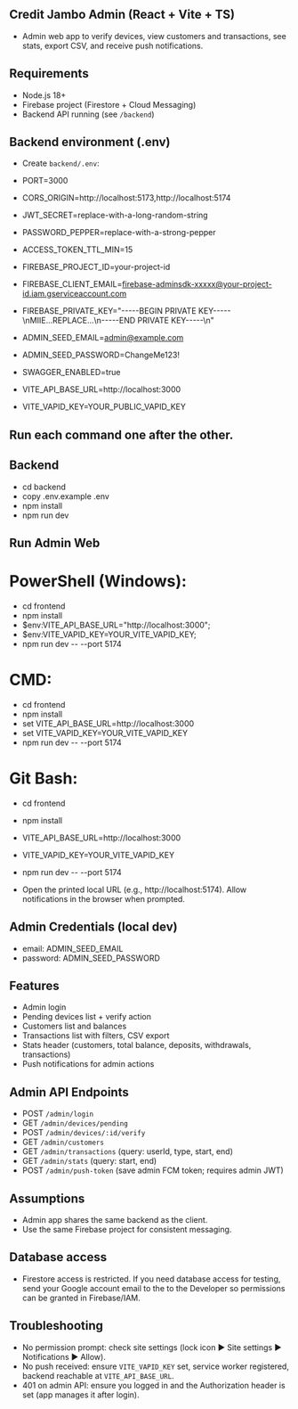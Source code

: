 ## Credit Jambo Admin (React + Vite + TS)

* Admin web app to verify devices, view customers and transactions, see stats, export CSV, and receive push notifications.

## Requirements
* Node.js 18+
* Firebase project (Firestore + Cloud Messaging)
* Backend API running (see `/backend`)

## Backend environment (.env)
* Create `backend/.env`:

* PORT=3000
* CORS_ORIGIN=http://localhost:5173,http://localhost:5174
* JWT_SECRET=replace-with-a-long-random-string
* PASSWORD_PEPPER=replace-with-a-strong-pepper
* ACCESS_TOKEN_TTL_MIN=15
* FIREBASE_PROJECT_ID=your-project-id
* FIREBASE_CLIENT_EMAIL=firebase-adminsdk-xxxxx@your-project-id.iam.gserviceaccount.com
* FIREBASE_PRIVATE_KEY="-----BEGIN PRIVATE KEY-----\nMIIE...REPLACE...\n-----END PRIVATE KEY-----\n"
* ADMIN_SEED_EMAIL=admin@example.com
* ADMIN_SEED_PASSWORD=ChangeMe123!
* SWAGGER_ENABLED=true
* VITE_API_BASE_URL=http://localhost:3000
* VITE_VAPID_KEY=YOUR_PUBLIC_VAPID_KEY


Run each command one after the other.
-------------------------------------
## Backend
* cd backend
* copy .env.example .env 
* npm install 
* npm run dev

## Run Admin Web
# PowerShell (Windows):

* cd frontend
* npm install
* $env:VITE_API_BASE_URL="http://localhost:3000";
*  $env:VITE_VAPID_KEY=YOUR_VITE_VAPID_KEY;
*   npm run dev -- --port 5174

# CMD:

* cd frontend
* npm install
* set VITE_API_BASE_URL=http://localhost:3000
*  set VITE_VAPID_KEY=YOUR_VITE_VAPID_KEY
*  npm run dev -- --port 5174

# Git Bash:

* cd frontend
* npm install
* VITE_API_BASE_URL=http://localhost:3000 
* VITE_VAPID_KEY=YOUR_VITE_VAPID_KEY 
* npm run dev -- --port 5174

* Open the printed local URL (e.g., http://localhost:5174). Allow notifications in the browser when prompted.

## Admin Credentials (local dev)
* email: ADMIN_SEED_EMAIL
* password: ADMIN_SEED_PASSWORD

## Features
* Admin login
* Pending devices list + verify action
* Customers list and balances
* Transactions list with filters, CSV export
* Stats header (customers, total balance, deposits, withdrawals, transactions)
* Push notifications for admin actions

## Admin API Endpoints
* POST `/admin/login`
* GET `/admin/devices/pending`
* POST `/admin/devices/:id/verify`
* GET `/admin/customers`
* GET `/admin/transactions` (query: userId, type, start, end)
* GET `/admin/stats` (query: start, end)
* POST `/admin/push-token` (save admin FCM token; requires admin JWT)

## Assumptions
* Admin app shares the same backend as the client.
* Use the same Firebase project for consistent messaging.

## Database access
* Firestore access is restricted. If you need database access for testing, send your Google account email to the to the Developer so permissions can be granted in Firebase/IAM.

## Troubleshooting
* No permission prompt: check site settings (lock icon ▶ Site settings ▶ Notifications ▶ Allow).
* No push received: ensure `VITE_VAPID_KEY` set, service worker registered, backend reachable at `VITE_API_BASE_URL`.
* 401 on admin API: ensure you logged in and the Authorization header is set (app manages it after login).
